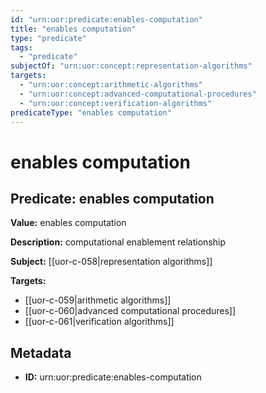 ```yaml
---
id: "urn:uor:predicate:enables-computation"
title: "enables computation"
type: "predicate"
tags:
  - "predicate"
subjectOf: "urn:uor:concept:representation-algorithms"
targets:
  - "urn:uor:concept:arithmetic-algorithms"
  - "urn:uor:concept:advanced-computational-procedures"
  - "urn:uor:concept:verification-algorithms"
predicateType: "enables computation"
---
```


# enables computation

## Predicate: enables computation

**Value:** enables computation

**Description:** computational enablement relationship

**Subject:** [[uor-c-058|representation algorithms]]

**Targets:**

- [[uor-c-059|arithmetic algorithms]]
- [[uor-c-060|advanced computational procedures]]
- [[uor-c-061|verification algorithms]]

## Metadata

- **ID:** urn:uor:predicate:enables-computation
